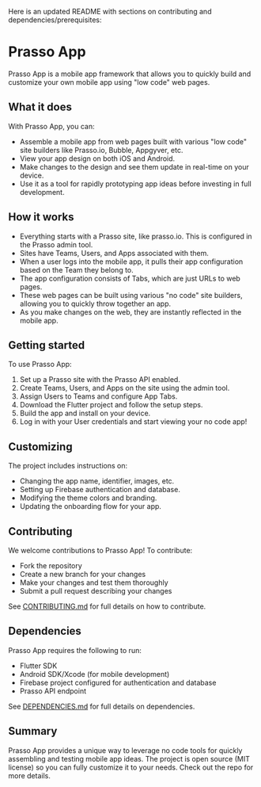 Here is an updated README with sections on contributing and dependencies/prerequisites:

# Prasso App

Prasso App is a mobile app framework that allows you to quickly build and customize your own mobile app using "low code" web pages.

## What it does

With Prasso App, you can:

- Assemble a mobile app from web pages built with various "low code" site builders like Prasso.io, Bubble, Appgyver, etc.
- View your app design on both iOS and Android.   
- Make changes to the design and see them update in real-time on your device.
- Use it as a tool for rapidly prototyping app ideas before investing in full development.

## How it works

- Everything starts with a Prasso site, like prasso.io. This is configured in the Prasso admin tool.
- Sites have Teams, Users, and Apps associated with them.   
- When a user logs into the mobile app, it pulls their app configuration based on the Team they belong to.
- The app configuration consists of Tabs, which are just URLs to web pages.
- These web pages can be built using various "no code" site builders, allowing you to quickly throw together an app.
- As you make changes on the web, they are instantly reflected in the mobile app.

## Getting started

To use Prasso App:

1. Set up a Prasso site with the Prasso API enabled.
2. Create Teams, Users, and Apps on the site using the admin tool.   
3. Assign Users to Teams and configure App Tabs.
4. Download the Flutter project and follow the setup steps.
5. Build the app and install on your device.   
6. Log in with your User credentials and start viewing your no code app!

## Customizing

The project includes instructions on:

- Changing the app name, identifier, images, etc.
- Setting up Firebase authentication and database.  
- Modifying the theme colors and branding.
- Updating the onboarding flow for your app.

## Contributing

We welcome contributions to Prasso App! To contribute:

- Fork the repository
- Create a new branch for your changes
- Make your changes and test them thoroughly
- Submit a pull request describing your changes

See [CONTRIBUTING.md](CONTRIBUTING.md) for full details on how to contribute.

## Dependencies

Prasso App requires the following to run:

- Flutter SDK
- Android SDK/Xcode (for mobile development)
- Firebase project configured for authentication and database
- Prasso API endpoint

See [DEPENDENCIES.md](DEPENDENCIES.md) for full details on dependencies.

## Summary

Prasso App provides a unique way to leverage no code tools for quickly assembling and testing mobile app ideas. The project is open source (MIT license) so you can fully customize it to your needs. Check out the repo for more details.

